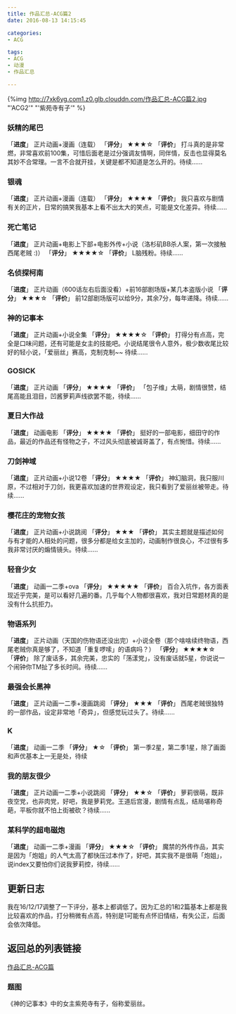 ```yaml
---
title: 作品汇总-ACG篇2
date: 2016-08-13 14:15:45

categories: 
- ACG

tags:
- ACG
- 动漫
- 作品汇总

---
```


{%img http://7xk6yg.com1.z0.glb.clouddn.com/作品汇总-ACG篇2.jpg "'ACG2'" "'紫苑寺有子'" %}

### 妖精的尾巴

「**进度**」 正片动画+漫画（连载）
「**评分**」 ★★★☆
「**评价**」 打斗真的是非常燃，非常喜欢前100集，可惜后面老是过分强调友情啊，同伴情，反击也显得莫名其妙不合常理。一言不合就开挂，关键是都不知道是怎么开的。待续......

<!-- more -->

### 银魂

「**进度**」 正片动画+漫画（连载）
「**评分**」 ★★★★
「**评价**」 我只喜欢与剧情有关的正片，日常的搞笑我基本上看不出太大的笑点，可能是文化差异。待续......

### 死亡笔记

「**进度**」 正片动画+电影上下部+电影外传+小说（洛杉矶BB杀人案，第一次接触西尾老贼 :)）
「**评分**」 ★★★★☆
「**评价**」 L脑残粉。待续......

### 名侦探柯南

「**进度**」 正片动画（600话左右后面没看）+前16部剧场版+某几本盗版小说
「**评分**」 ★★★☆
「**评价**」 前12部剧场版可以给9分，其余7分，每年递降。待续......

### 神的记事本

「**进度**」 正片动画+小说全集
「**评分**」 ★★★★☆
「**评价**」 打得分有点高，完全是口味问题，还有可能是女主的技能吧。小说结尾很令人意外，极少数收尾比较好的轻小说，「爱丽丝」赛高，克制克制~~ 待续......

### GOSICK

「**进度**」 正片动画
「**评分**」 ★★★★
「**评价**」 「包子维」太萌，剧情很赞，结尾高能且泪目，凹酱萝莉声线欲罢不能，待续......

### 夏日大作战

「**进度**」 动画电影
「**评分**」 ★★★★
「**评价**」 挺好的一部电影，细田守的作品，最近的作品还有怪物之子，不过风头彻底被诚哥盖了，有点惋惜。待续......

### 刀剑神域

「**进度**」 正片动画+小说12卷
「**评分**」 ★★★★
「**评价**」 神幻脑洞，我只服川原，不过相对于刀剑，我更喜欢加速的世界观设定，我只看到了爱丽丝被带走。待续......

### 樱花庄的宠物女孩

「**进度**」 正片动画+小说跳阅
「**评分**」 ★★★
「**评价**」 其实主题就是描述如何与有才能的人相处的问题，很多分都是给女主加的，动画制作很良心，不过很有多我非常讨厌的煽情镜头。待续......

### 轻音少女

「**进度**」 动画一二季+ova
「**评分**」 ★★★★★
「**评价**」 百合入坑作，各方面表现近乎完美，是可以看好几遍的番。几乎每个人物都很喜欢，我对日常题材真的是没有什么抗拒力。

### 物语系列

「**进度**」 正片动画（天国的伤物语还没出完）+小说全卷（那个啥啥续终物语，西尾老贼你真是够了，不知道「重复啰嗦」的语病吗？）
「**评分**」 ★★★★☆
「**评价**」 除了废话多，其余完美，忠实的「荡漾党」，没有废话就5星，你说说一个闹钟你TM扯了多长时间。待续......

### 最强会长黑神

「**进度**」 正片动画一二季+漫画跳阅
「**评分**」 ★★★
「**评价**」 西尾老贼很独特的一部作品，设定非常地「奇异」，但感觉玩过头了。待续......

### K

「**进度**」 动画一二季
「**评分**」 ★☆
「**评价**」 第一季2星，第二季1星，除了画面和声优基本上一无是处，待续

### 我的朋友很少

「**进度**」 正片动画一二季+小说跳阅
「**评分**」 ★★☆
「**评价**」 萝莉很萌，既非夜空党，也非肉党，好吧，我是萝莉党。王道后宫漫，剧情有点乱，结局堪称奇葩，平板你就不怕上街被砍？待续......

### 某科学的超电磁炮

「**进度**」 动画一二季+漫画
「**评分**」 ★★★☆
「**评价**」 魔禁的外传作品，其实是因为「炮姐」的人气太高了都快压过本作了，好吧，其实我不是很萌「炮姐」，说index又要怕你们说我萝莉控，待续......

## 更新日志

我在16/12/17调整了一下评分，基本上都调低了。因为汇总的1和2篇基本上都是我比较喜欢的作品，打分稍微有点高，特别是1可能有点怀旧情结，有失公正，后面会依次降低。

## 返回总的列表链接

[作品汇总-ACG篇][list]

[list]: http://chenneal.github.io/2016/08/11/作品汇总-ACG篇/

### 题图

《神的记事本》中的女主紫苑寺有子，俗称爱丽丝。




